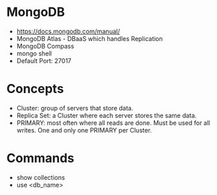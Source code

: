 # MongoDB
* https://docs.mongodb.com/manual/
* MongoDB Atlas - DBaaS which handles Replication
* MongoDB Compass
* mongo shell
* Default Port: 27017

# Concepts
* Cluster: group of servers that store data.
* Replica Set: a Cluster where each server stores the same data.
* PRIMARY: most often where all reads are done. Must be used for all writes. One and only one PRIMARY per Cluster.


# Commands
* show collections
* use <db_name>
